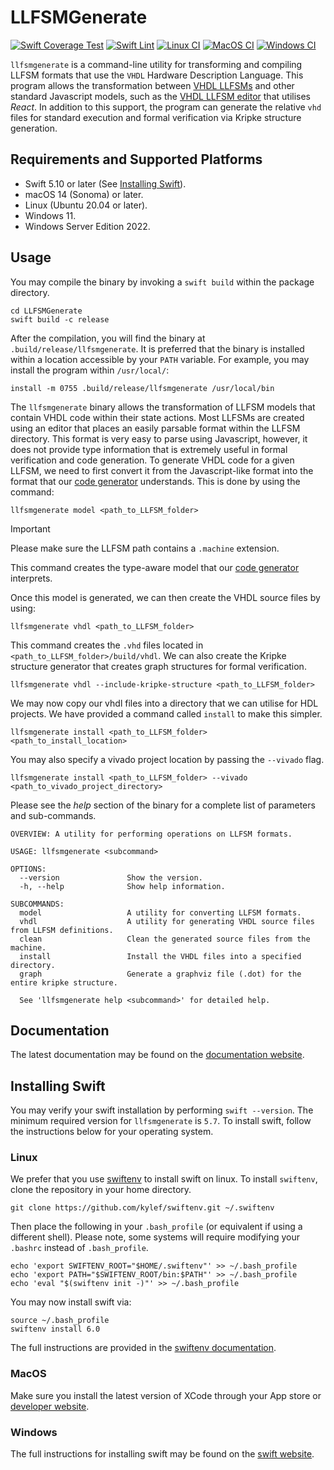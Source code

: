 # LLFSMGenerate
[![Swift Coverage Test](https://github.com/CPSLabGU/LLFSMGenerate/actions/workflows/cov.yml/badge.svg)](https://github.com/CPSLabGU/LLFSMGenerate/actions/workflows/cov.yml)
[![Swift Lint](https://github.com/CPSLabGU/LLFSMGenerate/actions/workflows/swiftlint.yml/badge.svg)](https://github.com/CPSLabGU/LLFSMGenerate/actions/workflows/swiftlint.yml)
[![Linux CI](https://github.com/CPSLabGU/LLFSMGenerate/actions/workflows/ci-linux.yml/badge.svg)](https://github.com/CPSLabGU/LLFSMGenerate/actions/workflows/ci-linux.yml)
[![MacOS CI](https://github.com/CPSLabGU/LLFSMGenerate/actions/workflows/ci-macOS.yml/badge.svg)](https://github.com/CPSLabGU/LLFSMGenerate/actions/workflows/ci-macOS.yml)
[![Windows CI](https://github.com/CPSLabGU/LLFSMGenerate/actions/workflows/ci-windows.yml/badge.svg)](https://github.com/CPSLabGU/LLFSMGenerate/actions/workflows/ci-windows.yml)

`llfsmgenerate` is a command-line utility for transforming and compiling LLFSM formats that use the `VHDL`
Hardware Description Language.
This program allows the transformation between [VHDL LLFSMs](https://github.com/mipalgu/VHDLMachines) and
other standard Javascript models, such as the [VHDL LLFSM editor](https://github.com/CPSLabGU/editor) that utilises *React*.
In addition to this support, the program can generate the relative `vhd` files for standard execution and
formal verification via Kripke structure generation.

## Requirements and Supported Platforms

- Swift 5.10 or later (See [Installing Swift](#installing-swift)).
- macOS 14 (Sonoma) or later.
- Linux (Ubuntu 20.04 or later).
- Windows 11.
- Windows Server Edition 2022.

## Usage
You may compile the binary by invoking a `swift build` within the package directory.

```shell
cd LLFSMGenerate
swift build -c release
```

After the compilation, you will find the binary at `.build/release/llfsmgenerate`. It is preferred that the
binary is installed within a location accessible by your `PATH` variable. For example, you may install the
program within `/usr/local/`:
```shell
install -m 0755 .build/release/llfsmgenerate /usr/local/bin
```

The `llfsmgenerate` binary allows the transformation of LLFSM models that contain VHDL code within their
state actions. Most LLFSMs are created using an editor that places an easily parsable format within the
LLFSM directory. This format is very easy to parse using Javascript, however, it does not provide type
information that is extremely useful in formal verification and code generation. To generate VHDL code for a
given LLFSM, we need to first convert it from the Javascript-like format into the format that our
[code generator](https://github.com/mipalgu/VHDLMachines) understands. This is done by using the command:

```shell
llfsmgenerate model <path_to_LLFSM_folder>
```

> [!IMPORTANT]
> Please make sure the LLFSM path contains a `.machine` extension.

This command creates the type-aware model that our
[code generator](https://github.com/mipalgu/VHDLMachines) interprets.

Once this model is generated, we can then create the VHDL source files by using:

```shell
llfsmgenerate vhdl <path_to_LLFSM_folder>
```

This command creates the `.vhd` files located in `<path_to_LLFSM_folder>/build/vhdl`. We can also create
the Kripke structure generator that creates graph structures for formal verification.

```shell
llfsmgenerate vhdl --include-kripke-structure <path_to_LLFSM_folder>
```

We may now copy our vhdl files into a directory that we can utilise for HDL projects. We have provided
a command called `install` to make this simpler.

```shell
llfsmgenerate install <path_to_LLFSM_folder> <path_to_install_location>
```

You may also specify a vivado project location by passing the `--vivado` flag.

```shell
llfsmgenerate install <path_to_LLFSM_folder> --vivado <path_to_vivado_project_directory>
```

Please see the *help* section of the binary for a complete list of parameters and sub-commands.
```shell
OVERVIEW: A utility for performing operations on LLFSM formats.

USAGE: llfsmgenerate <subcommand>

OPTIONS:
  --version               Show the version.
  -h, --help              Show help information.

SUBCOMMANDS:
  model                   A utility for converting LLFSM formats.
  vhdl                    A utility for generating VHDL source files from LLFSM definitions.
  clean                   Clean the generated source files from the machine.
  install                 Install the VHDL files into a specified directory.
  graph                   Generate a graphviz file (.dot) for the entire kripke structure.

  See 'llfsmgenerate help <subcommand>' for detailed help.
```

## Documentation

The latest documentation may be found on the
[documentation website](https://cpslabgu.github.io/LLFSMGenerate/).

## Installing Swift

You may verify your swift installation by performing `swift --version`. The minimum required version for
`llfsmgenerate` is `5.7`. To install swift, follow the instructions below for your operating system.

### Linux

We prefer that you use [swiftenv](https://github.com/kylef/swiftenv) to install swift on linux. To install
`swiftenv`, clone the repository in your home directory.

```shell
git clone https://github.com/kylef/swiftenv.git ~/.swiftenv
```

Then place the following in your `.bash_profile` (or equivalent if using a different shell). Please note,
some systems will require modifying your `.bashrc` instead of `.bash_profile`.

```shell
echo 'export SWIFTENV_ROOT="$HOME/.swiftenv"' >> ~/.bash_profile
echo 'export PATH="$SWIFTENV_ROOT/bin:$PATH"' >> ~/.bash_profile
echo 'eval "$(swiftenv init -)"' >> ~/.bash_profile
```

You may now install swift via:

```shell
source ~/.bash_profile
swiftenv install 6.0
```

The full instructions are provided in the
[swiftenv documentation](https://swiftenv.fuller.li/en/latest/installation.html).

### MacOS

Make sure you install the latest version of XCode through your App store or
[developer website](https://developer.apple.com/xcode/).

### Windows

The full instructions for installing swift may be found on the [swift website](https://www.swift.org/install/windows/).
